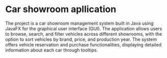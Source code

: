 # Car showroom apllication
The project is a car showroom management system built in Java using JavaFX for the graphical user interface (GUI). The application allows users to browse, search, and filter vehicles across different showrooms, with the option to sort vehicles by brand, price, and production year. The system offers vehicle reservation and purchase functionalities, displaying detailed information about each car through tooltips.
